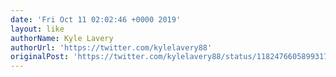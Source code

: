 ```yaml
---
date: 'Fri Oct 11 02:02:46 +0000 2019'
layout: like
authorName: Kyle Lavery
authorUrl: 'https://twitter.com/kylelavery88'
originalPost: 'https://twitter.com/kylelavery88/status/1182476605899317249'
---
```

